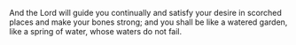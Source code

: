 And the Lord will guide you continually and satisfy your desire in scorched places and make your bones strong; and you shall be like a watered garden, like a spring of water, whose waters do not fail.
